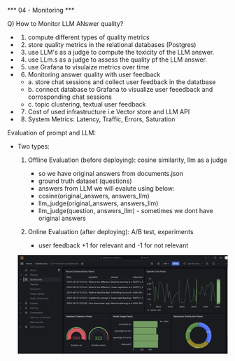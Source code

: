 *** 04 - Monitoring ***

Q) How to Monitor LLM ANswer quality?
- 1. compute different types of quality metrics
- 2. store quality metrics in the relational databases (Postgres)
- 3. use LLM's as a judge to compute the toxicity of the LLM answer.
- 4. use LLm.s as a judge to assess the quality pf the LLM answer.
- 5. use Grafana to visulaize metrics over time
- 6. Monitoring answer quality with user feedback
    - a. store chat sessions and collect user feedback in the datatbase
    - b. connect database to Grafana to visualize user feeedback and corrosponding chat sessions
    - c. topic clustering, textual user feedback
- 7. Cost of used infrastructure i.e Vector store and LLM API
- 8. System Metrics: Latency, Traffic, Errors, Saturation

Evaluation of prompt and LLM:
- Two types: 

    1. Offline Evaluation (before deploying): cosine similarity, llm as a judge
        - so we have original answers from documents.json
        - ground truth dataset (questions)
        - answers from LLM
        we will evalute using below:
        * cosine(original_answers, answers_llm)
        * llm_judge(original_answers, answers_llm)
        * llm_judge(question, answers_llm) - sometimes we dont have original answers

    2. Online Evaluation (after deploying): A/B test, experiments
        - user feedback +1 for relevant and -1 for not relevant

    ![grafana-dashboard](app/grafana_llm_dashboard.png)
    
    